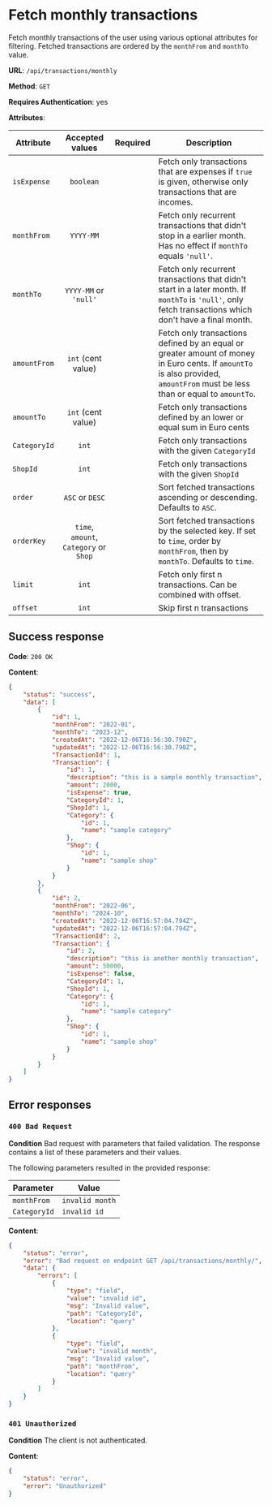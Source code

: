# Fetch monthly transactions

Fetch monthly transactions of the user using various optional attributes for filtering.
Fetched transactions are ordered by the `monthFrom` and `monthTo` value.

**URL**: `/api/transactions/monthly`

**Method**: `GET`

**Requires Authentication**: yes

**Attributes**:

| Attribute    |            Accepted values             | Required | Description                                                                                                                                                                  |
| ------------ | :------------------------------------: | :------: | ---------------------------------------------------------------------------------------------------------------------------------------------------------------------------- |
| `isExpense`  |               `boolean`                |          | Fetch only transactions that are expenses if `true` is given, otherwise only transactions that are incomes.                                                                  |
| `monthFrom`  |               `YYYY-MM`                |          | Fetch only recurrent transactions that didn't stop in a earlier month. Has no effect if `monthTo` equals `'null'`.                                                           |
| `monthTo`    |         `YYYY-MM` or `'null'`          |          | Fetch only recurrent transactions that didn't start in a later month. If `monthTo` is `'null'`, only fetch transactions which don't have a final month.                      |
| `amountFrom` |           `int` (cent value)           |          | Fetch only transactions defined by an equal or greater amount of money in Euro cents. If `amountTo` is also provided, `amountFrom` must be less than or equal to `amountTo`. |
| `amountTo`   |           `int` (cent value)           |          | Fetch only transactions defined by an lower or equal sum in Euro cents                                                                                                       |
| `CategoryId` |                 `int`                  |          | Fetch only transactions with the given `CategoryId`                                                                                                                          |
| `ShopId`     |                 `int`                  |          | Fetch only transactions with the given `ShopId`                                                                                                                              |
| `order`      |            `ASC` or `DESC`             |          | Sort fetched transactions ascending or descending. Defaults to `ASC`.                                                                                                        |
| `orderKey`   | `time`, `amount`, `Category` or `Shop` |          | Sort fetched transactions by the selected key. If set to `time`, order by `monthFrom`, then by `monthTo`. Defaults to `time`.                                                |
| `limit`      |                 `int`                  |          | Fetch only first n transactions. Can be combined with offset.                                                                                                                |
| `offset`     |                 `int`                  |          | Skip first n transactions                                                                                                                                                    |

## Success response

**Code**: `200 OK`

**Content**:

```json
{
    "status": "success",
    "data": [
        {
            "id": 1,
            "monthFrom": "2022-01",
            "monthTo": "2023-12",
            "createdAt": "2022-12-06T16:56:30.790Z",
            "updatedAt": "2022-12-06T16:56:30.790Z",
            "TransactionId": 1,
            "Transaction": {
                "id": 1,
                "description": "this is a sample monthly transaction",
                "amount": 2000,
                "isExpense": true,
                "CategoryId": 1,
                "ShopId": 1,
                "Category": {
                    "id": 1,
                    "name": "sample category"
                },
                "Shop": {
                    "id": 1,
                    "name": "sample shop"
                }
            }
        },
        {
            "id": 2,
            "monthFrom": "2022-06",
            "monthTo": "2024-10",
            "createdAt": "2022-12-06T16:57:04.794Z",
            "updatedAt": "2022-12-06T16:57:04.794Z",
            "TransactionId": 2,
            "Transaction": {
                "id": 2,
                "description": "this is another monthly transaction",
                "amount": 50000,
                "isExpense": false,
                "CategoryId": 1,
                "ShopId": 1,
                "Category": {
                    "id": 1,
                    "name": "sample category"
                },
                "Shop": {
                    "id": 1,
                    "name": "sample shop"
                }
            }
        }
    ]
}
```

## Error responses

### `400 Bad Request`

**Condition**
Bad request with parameters that failed validation. The response contains a list of these parameters and their values.

The following parameters resulted in the provided response:

| Parameter    | Value           |
| ------------ | --------------- |
| `monthFrom`  | `invalid month` |
| `CategoryId` | `invalid id`    |

**Content**:

```json
{
	"status": "error",
	"error": "Bad request on endpoint GET /api/transactions/monthly/",
	"data": {
		"errors": [
			{
				"type": "field",
				"value": "invalid id",
				"msg": "Invalid value",
				"path": "CategoryId",
				"location": "query"
			},
			{
				"type": "field",
				"value": "invalid month",
				"msg": "Invalid value",
				"path": "monthFrom",
				"location": "query"
			}
		]
	}
}
```

### `401 Unauthorized`

**Condition**
The client is not authenticated.

**Content**:

```json
{
    "status": "error",
    "error": "Unauthorized"
}
```
